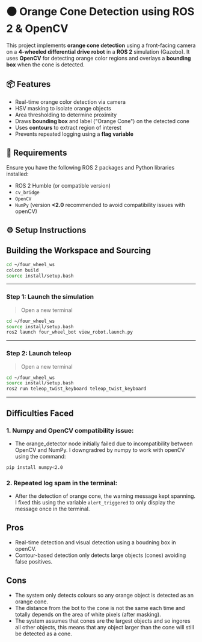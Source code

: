 # 🟠 Orange Cone Detection using ROS 2 & OpenCV

This project implements **orange cone detection** using a front-facing camera on a **4-wheeled differential drive robot** in a **ROS 2** simulation (Gazebo). It uses **OpenCV** for detecting orange color regions and overlays a **bounding box** when the cone is detected.

## 📦 Features

- Real-time orange color detection via camera
- HSV masking to isolate orange objects
- Area thresholding to determine proximity
- Draws **bounding box** and label ("Orange Cone") on the detected cone
- Uses **contours** to extract region of interest
- Prevents repeated logging using a **flag variable**

## 🧪 Requirements

Ensure you have the following ROS 2 packages and Python libraries installed:

- ROS 2 Humble (or compatible version)
- `cv_bridge`
- `OpenCV`
- `NumPy` (version **<2.0** recommended to avoid compatibility issues with openCV)

## ⚙️ Setup Instructions

## Building the Workspace and Sourcing 

```bash
cd ~/four_wheel_ws
colcon build
source install/setup.bash
```

---

### Step 1: Launch the simulation

> Open a new terminal

```bash
cd ~/four_wheel_ws
source install/setup.bash
ros2 launch four_wheel_bot view_robot.launch.py
```

---

### Step 2: Launch teleop

> Open a new terminal

```bash
cd ~/four_wheel_ws
source install/setup.bash
ros2 run teleop_twist_keyboard teleop_twist_keyboard 
```

---

## Difficulties Faced

### 1. Numpy and OpenCV compatibility issue:
- The orange_detector node initially failed due to incompatibility between OpenCV and NumPy. I downgradred by numpy to work with openCV using the command:

```bash
pip install numpy<2.0
```
### 2. Repeated log spam in the terminal:
- After the detection of orange cone, the warning message kept spanning. I fixed this using the variable `alert_triggered` to only display the message once in the terminal.

## Pros

- Real-time detection and visual detection using a boudning box in openCV.
- Contour-based detection only detects large objects (cones) avoiding false positives.

## Cons

- The system only detects colours so any orange object is detected as an orange cone.
- The distance from the bot to the cone is not the same each time and totally depends on the area of white pixels (after masking).
- The system assumes that cones are the largest objects and so ingores all other objects, this means that any object larger than the cone will still be detected as a cone.
  

